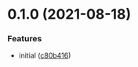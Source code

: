 <a name="0.1.0"></a>
# 0.1.0 (2021-08-18)

### Features

* initial ([c80b416](https://github.com/brandonocasey/spawn-promise/commit/c80b416))

